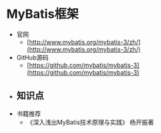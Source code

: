 # MyBatis框架
- 官网
   - [http://www.mybatis.org/mybatis-3/zh/](http://www.mybatis.org/mybatis-3/zh/) 
- GitHub源码
	- [https://github.com/mybatis/mybatis-3](https://github.com/mybatis/mybatis-3)
- 知识点 
   -  
- 书籍推荐
   - 《深入浅出MyBatis技术原理与实践》 杨开振著 
